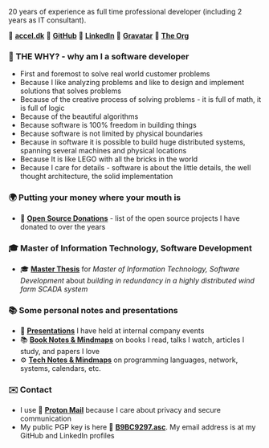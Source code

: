 20 years of experience as full time professional developer (including 2 years as IT consultant).

🔗 [**accel.dk**](https://www.accel.dk/)
🔗 [**GitHub**](https://github.com/morten-andersen)
🔗 [**LinkedIn**](https://www.linkedin.com/in/morten-andersen-cph/)
🔗 [**Gravatar**](https://gravatar.com/mortenandersencph)
🔗 [**The Org**](https://theorg.com/org/monta/org-chart/morten-andersen)

### 🤔 THE WHY? - why am I a software developer

* First and foremost to solve real world customer problems
* Because I like analyzing problems and like to design and implement solutions that solves problems
* Because of the creative process of solving problems - it is full of math, it is full of logic
* Because of the beautiful algorithms
* Because software is 100% freedom in building things
* Because software is not limited by physical boundaries
* Because in software it is possible to build huge distributed systems, spanning several machines and physical locations
* Because It is like LEGO with all the bricks in the world
* Because I care for details - software is about the little details, the well thought architecture, the solid implementation

### 🌍 Putting your money where your mouth is

* 🧩 [**Open Source Donations**](https://tech-notes.accel.dk/opensource) - list of the open source projects I have donated to over the years

### 🎓 Master of Information Technology, Software Development

* 🎓 [**Master Thesis**](https://thesis.accel.dk/) for *Master of Information Technology, Software Development* about *building in redundancy in a highly distributed wind farm SCADA system*

### 📚 Some personal notes and presentations

* 💬 [**Presentations**](https://presentations.accel.dk/) I have held at internal company events
* 📚 [**Book Notes & Mindmaps**](https://book-notes.accel.dk/) on books I read, talks I watch, articles I study, and papers I love
* ⚙️ [**Tech Notes & Mindmaps**](https://tech-notes.accel.dk/) on programming languages, network, systems, calendars, etc.

### ✉️ Contact

* I use 🔏 [**Proton Mail**](https://proton.me/mail) because I care about privacy and secure communication
* My public PGP key is here 🔑 [**B9BC9297.asc**](B9BC9297.asc). My email address is at my GitHub and LinkedIn profiles
